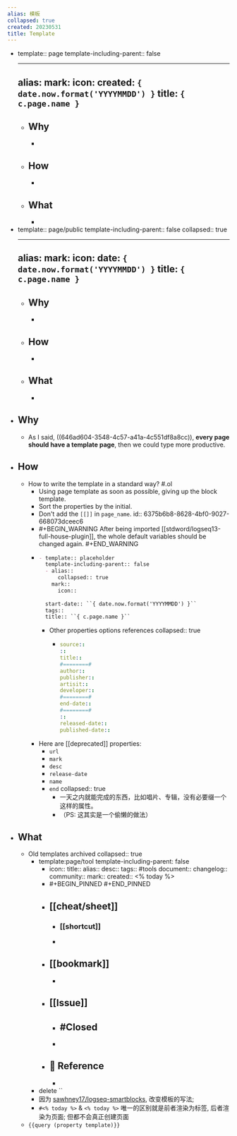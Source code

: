 ```yaml
---
alias: 模板
collapsed: true
created: 20230531
title: Template
---
```


  - template:: page
    template-including-parent:: false
    - ---
      alias:
      mark:
      icon:
      created: ``{ date.now.format('YYYYMMDD') }``
      title: ``{ c.page.name }``
      ---
    - ## Why
      -
    - ## How
      -
    - ## What
      -
  - template:: page/public
    template-including-parent:: false
    collapsed:: true
    - ---
      alias:
      mark:
      icon:
      date: ``{ date.now.format('YYYYMMDD') }``
            title: ``{ c.page.name }``
      ---
    - ## Why
      -
    - ## How
      -
    - ## What
      -
- ## Why
  - As I said, ((646ad604-3548-4c57-a41a-4c551df8a8cc)), **every page should have a template page**, then we could type more productive.
- ## How
  - How to write the template in a standard way? #.ol
    - Using page template as soon as possible, giving up the block template.
    - Sort the properties by the initial.
    - Don't add the `[[]]` in `page_name`.
      id:: 6375b6b8-8628-4bf0-9027-668073dceec6
    - #+BEGIN_WARNING
      After being imported [[stdword/logseq13-full-house-plugin]], the whole default variables should be changed again.
      #+END_WARNING
    - ```markdown
      - template:: placeholder
        template-including-parent:: false
        - alias::
        	collapsed:: true
          mark::
        	icon::
      	
      	start-date:: ``{ date.now.format('YYYYMMDD') }``
      	tags::
      	title:: ``{ c.page.name }``
      ```
      - Other properties options references
        collapsed:: true
        - ```yml
          source::
          ::
          title::
          #========#
          author::
          publisher::
          artisit::
          developer::
          #========#
          end-date::
          #========#
          ::
          released-date::
          published-date::
          ```
    - Here are [[deprecated]] properties:
      - `url`
      - `mark`
      - `desc`
      - `release-date`
      - `name`
      - `end`
        collapsed:: true
        - 一天之内就能完成的东西，比如唱片、专辑，没有必要缀一个这样的属性。
        - （PS: 这其实是一个偷懒的做法）
- ## What
  - Old templates archived
    collapsed:: true
    - template:page/tool
      template-including-parent: false
      - icon::
        title::
        alias::
        desc::
        tags:: #tools
        document::
        changelog::
        community::
        mark::
        created:: <% today %>
      - #+BEGIN_PINNED
        <!-- Rules -->
        #+END_PINNED
      - ## [[cheat/sheet]]
        - ### [[shortcut]]
        -
      - ## [[bookmark]]
        -
      - ## [[Issue]]
        - #Closed
          -
        -
      - ## 📃 Reference
        -
    - delete ``
    - 因为 [sawhney17/logseq-smartblocks](https://github.com/sawhney17/logseq-smartblocks), 改变模板的写法;
    - `#<% today %>` & `<% today %>` 唯一的区别就是前者渲染为标签, 后者渲染为页面; 但都不会真正创建页面
  - `{{query (property template)}}`